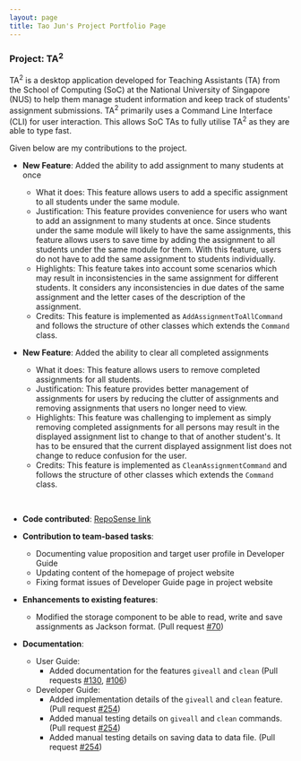 ```yaml
---
layout: page
title: Tao Jun's Project Portfolio Page
---
```


### Project: TA<sup>2</sup>

TA<sup>2</sup> is a desktop application developed for Teaching Assistants (TA) from the School of Computing (SoC) at the
National University of Singapore (NUS) to help them manage student information and keep track of students' assignment submissions. 
TA<sup>2</sup> primarily uses a Command Line Interface (CLI) for user interaction. This allows SoC TAs to fully utilise
TA<sup>2</sup> as they are able to type fast.

Given below are my contributions to the project.

* **New Feature**: Added the ability to add assignment to many students at once
  * What it does: This feature allows users to add a specific assignment to all students under the same module.
  * Justification: This feature provides convenience for users who want to add an assignment to many students at once. Since
  students under the same module will likely to have the same assignments, this feature allows users to save time by 
  adding the assignment to all students under the same module for them. With this feature, users do not have to add the 
  same assignment to students individually.
  * Highlights: This feature takes into account some scenarios which may result in inconsistencies in the same assignment
  for different students. It considers any inconsistencies in due dates of the same assignment and the letter cases
  of the description of the assignment.
  * Credits: This feature is implemented as `AddAssignmentToAllCommand` and follows the structure of other classes which
  extends the `Command` class.

* **New Feature**: Added the ability to clear all completed assignments
  * What it does: This feature allows users to remove completed assignments for all students.
  * Justification: This feature provides better management of assignments for users by reducing the clutter of assignments
  and removing assignments that users no longer need to view.
  * Highlights: This feature was challenging to implement as simply removing completed assignments for all persons may
  result in the displayed assignment list to change to that of another student's. It has to be ensured that the current
  displayed assignment list does not change to reduce confusion for the user.
  * Credits: This feature is implemented as `CleanAssignmentCommand` and follows the structure of other classes which
  extends the `Command` class.
<br>

* **Code contributed**: [RepoSense link](https://nus-cs2103-ay2122s1.github.io/tp-dashboard/?search=taojun&sort=groupTitle&sortWithin=title&timeframe=commit&mergegroup=&groupSelect=groupByRepos&breakdown=true&checkedFileTypes=docs~functional-code~test-code~other&since=2021-09-17&tabOpen=true&tabType=authorship&tabAuthor=TaoJun99&tabRepo=AY2122S1-CS2103T-T13-2%2Ftp%5Bmaster%5D&authorshipIsMergeGroup=false&authorshipFileTypes=docs~functional-code~test-code&authorshipIsBinaryFileTypeChecked=false)

* **Contribution to team-based tasks**:
  * Documenting value proposition and target user profile in Developer Guide
  * Updating content of the homepage of project website
  * Fixing format issues of Developer Guide page in project website

* **Enhancements to existing features**:
  * Modified the storage component to be able to read, write and save assignments as Jackson format. (Pull request [\#70](https://github.com/AY2122S1-CS2103T-T13-2/tp/pull/70))

* **Documentation**:
  * User Guide:
    * Added documentation for the features `giveall` and `clean` (Pull requests [\#130](https://github.com/AY2122S1-CS2103T-T13-2/tp/pull/130), [\#106](https://github.com/AY2122S1-CS2103T-T13-2/tp/pull/106))
  * Developer Guide:
    * Added implementation details of the `giveall` and `clean` feature. (Pull request [\#254](https://github.com/AY2122S1-CS2103T-T13-2/tp/pull/254))
    * Added manual testing details on `giveall` and `clean` commands. (Pull request [\#254](https://github.com/AY2122S1-CS2103T-T13-2/tp/pull/254))
    * Added manual testing details on saving data to data file. (Pull request [\#254](https://github.com/AY2122S1-CS2103T-T13-2/tp/pull/254))